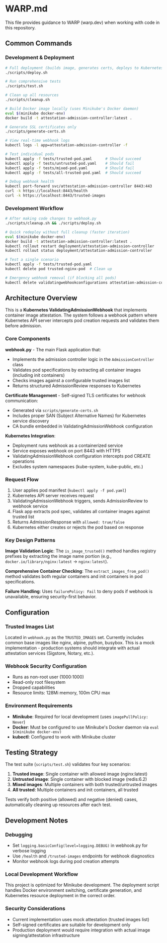 # WARP.md

This file provides guidance to WARP (warp.dev) when working with code in this repository.

## Common Commands

### Development & Deployment
```bash
# Full deployment (builds image, generates certs, deploys to Kubernetes)
./scripts/deploy.sh

# Run comprehensive tests
./scripts/test.sh

# Clean up all resources
./scripts/cleanup.sh

# Build Docker image locally (uses Minikube's Docker daemon)
eval $(minikube docker-env)
docker build -t attestation-admission-controller:latest .

# Generate SSL certificates only
./scripts/generate-certs.sh

# View real-time webhook logs
kubectl logs -l app=attestation-admission-controller -f

# Test individual pods
kubectl apply -f tests/trusted-pod.yaml      # Should succeed
kubectl apply -f tests/untrusted-pod.yaml    # Should fail
kubectl apply -f tests/mixed-pod.yaml        # Should fail
kubectl apply -f tests/all-trusted-pod.yaml  # Should succeed

# Debug webhook health
kubectl port-forward svc/attestation-admission-controller 8443:443
curl -k https://localhost:8443/health
curl -k https://localhost:8443/trusted-images
```

### Development Workflow
```bash
# After making code changes to webhook.py
./scripts/cleanup.sh && ./scripts/deploy.sh

# Quick redeploy without full cleanup (faster iteration)
eval $(minikube docker-env)
docker build -t attestation-admission-controller:latest .
kubectl rollout restart deployment/attestation-admission-controller
kubectl rollout status deployment/attestation-admission-controller

# Test a single scenario
kubectl apply -f tests/trusted-pod.yaml
kubectl delete pod trusted-nginx-pod  # Clean up

# Emergency webhook removal (if blocking all pods)
kubectl delete validatingwebhookconfigurations attestation-admission-controller
```

## Architecture Overview

This is a **Kubernetes ValidatingAdmissionWebhook** that implements container image attestation. The system follows a webhook pattern where Kubernetes API server intercepts pod creation requests and validates them before admission.

### Core Components

**webhook.py** - The main Flask application that:
- Implements the admission controller logic in the `AdmissionController` class
- Validates pod specifications by extracting all container images (including init containers)
- Checks images against a configurable trusted images list
- Returns structured AdmissionReview responses to Kubernetes

**Certificate Management** - Self-signed TLS certificates for webhook communication:
- Generated via `scripts/generate-certs.sh`
- Includes proper SAN (Subject Alternative Names) for Kubernetes service discovery
- CA bundle embedded in ValidatingAdmissionWebhook configuration

**Kubernetes Integration**:
- Deployment runs webhook as a containerized service
- Service exposes webhook on port 8443 with HTTPS
- ValidatingAdmissionWebhook configuration intercepts pod CREATE operations
- Excludes system namespaces (kube-system, kube-public, etc.)

### Request Flow

1. User applies pod manifest (`kubectl apply -f pod.yaml`)
2. Kubernetes API server receives request
3. ValidatingAdmissionWebhook triggers, sends AdmissionReview to webhook service
4. Flask app extracts pod spec, validates all container images against trusted list
5. Returns AdmissionResponse with `allowed: true/false`
6. Kubernetes either creates or rejects the pod based on response

### Key Design Patterns

**Image Validation Logic**: The `is_image_trusted()` method handles registry prefixes by extracting the image name portion (e.g., `docker.io/library/nginx:latest` → `nginx:latest`).

**Comprehensive Container Checking**: The `extract_images_from_pod()` method validates both regular containers and init containers in pod specifications.

**Failure Handling**: Uses `failurePolicy: Fail` to deny pods if webhook is unavailable, ensuring security-first behavior.

## Configuration

### Trusted Images List
Located in `webhook.py` as the `TRUSTED_IMAGES` set. Currently includes common base images like nginx, alpine, python, busybox. This is a mock implementation - production systems should integrate with actual attestation services (Sigstore, Notary, etc.).

### Webhook Security Configuration
- Runs as non-root user (1000:1000)
- Read-only root filesystem
- Dropped capabilities
- Resource limits: 128Mi memory, 100m CPU max

### Environment Requirements
- **Minikube**: Required for local development (uses `imagePullPolicy: Never`)
- **Docker**: Must be configured to use Minikube's Docker daemon via `eval $(minikube docker-env)`
- **kubectl**: Configured to work with Minikube cluster

## Testing Strategy

The test suite (`scripts/test.sh`) validates four key scenarios:
1. **Trusted image**: Single container with allowed image (nginx:latest)
2. **Untrusted image**: Single container with blocked image (redis:6.2)
3. **Mixed images**: Multiple containers with both trusted/untrusted images
4. **All trusted**: Multiple containers and init containers, all trusted

Tests verify both positive (allowed) and negative (denied) cases, automatically cleaning up resources after each test.

## Development Notes

### Debugging
- Set `logging.basicConfig(level=logging.DEBUG)` in webhook.py for verbose logging
- Use `/health` and `/trusted-images` endpoints for webhook diagnostics
- Monitor webhook logs during pod creation attempts

### Local Development Workflow
This project is optimized for Minikube development. The deployment script handles Docker environment switching, certificate generation, and Kubernetes resource deployment in the correct order.

### Security Considerations
- Current implementation uses mock attestation (trusted images list)
- Self-signed certificates are suitable for development only
- Production deployment would require integration with actual image signing/attestation infrastructure
